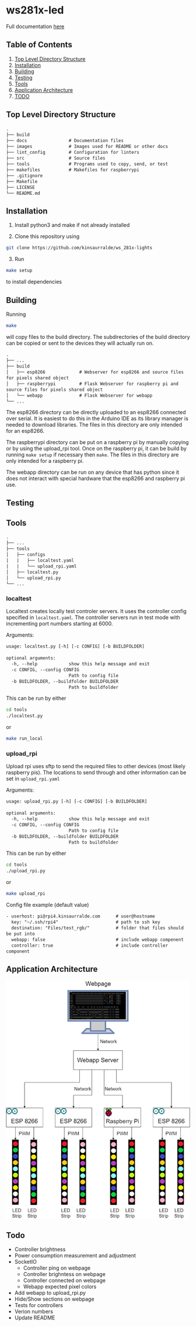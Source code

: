 # ws281x-led

Full documentation [here](https://kinsaurralde.github.io/ws_281x-lights/#/)

## Table of Contents
1. [Top Level Directory Structure](#top-level-directory-structure)
2. [Installation](#installation)
3. [Building](#building)
4. [Testing](#testing)
5. [Tools](#tools)
6. [Application Architecture](#application-architecture)
7. [TODO](#todo)

## Top Level Directory Structure
```
.
├── build
├── docs                # Documentation files
├── images              # Images used for README or other docs
├── lint_config         # Configuration for linters
├── src                 # Source files
├── tools               # Programs used to copy, send, or test
├── makefiles           # Makefiles for raspberrypi
├── .gitignore
├── Makefile
├── LICENSE
└── README.md
```

## Installation
1. Install python3 and make if not already installed

2. Clone this repository using
```bash
git clone https://github.com/kinsaurralde/ws_281x-lights
```

3. Run
```bash
make setup
```
to install dependencies

## Building
Running
```bash
make
```
will copy files to the build directory.
The subdirectories of the build directory can be copied or sent to the devices they will actually run on.

```
.
├── ...
├── build
│   ├── esp8266             # Webserver for esp8266 and source files for pixels shared object
│   ├── raspberrypi         # Flask Webserver for raspberry pi and source files for pixels shared object
│   └── webapp              # Flask Webserver for webapp
└── ...
```

The esp8266 directory can be directly uploaded to an esp8266 connected over serial.
It is easiest to do this in the Arduino IDE as its library manager is needed to download libraries.
The files in this directory are only intended for an esp8266.


The raspberrypi directory can be put on a raspberry pi by manually copying or by using the upload_rpi tool.
Once on the raspberry pi, it can be build by running `make setup` if necessary then `make`.
The files in this directory are only intended for a raspberry pi.

The webapp directory can be run on any device that has python since it does not interact with special hardware that the esp8266 and raspberry pi use.

## Testing

## Tools

```
.
├── ...
├── tools
│   ├── configs
|   |   ├── localtest.yaml
|   |   └── upload_rpi.yaml 
│   ├── localtest.py
│   └── upload_rpi.py
└── ...
```

### localtest
Localtest creates locally test controler servers. It uses the controller config specified in `localtest.yaml`. 
The controller servers run in test mode with incrementing port numbers starting at 6000.

Arguments:
```
usage: localtest.py [-h] [-c CONFIG] [-b BUILDFOLDER]

optional arguments:
  -h, --help            show this help message and exit
  -c CONFIG, --config CONFIG
                        Path to config file
  -b BUILDFOLDER, --buildfolder BUILDFOLDER
                        Path to buildfolder
```

This can be run by either
```bash
cd tools
./localtest.py
```
or
```bash
make run_local
```

### upload_rpi
Upload rpi uses sftp to send the required files to other devices (most likely raspberry pis).
The locations to send through and other information can be set in `upload_rpi.yaml`

Arguments:
```
usage: upload_rpi.py [-h] [-c CONFIG] [-b BUILDFOLDER]

optional arguments:
  -h, --help            show this help message and exit
  -c CONFIG, --config CONFIG
                        Path to config file
  -b BUILDFOLDER, --buildfolder BUILDFOLDER
                        Path to buildfolder
```

This can be run by either
```bash
cd tools
./upload_rpi.py
```
or
```bash
make upload_rpi
```

Config file example (default value)
```
- userhost: pi@rpi4.kinsaurralde.com      # user@hostname
  key: "~/.ssh/rpi4"                      # path to ssh key
  destination: "Files/test_rgb/"          # folder that files should be put into
  webapp: false                           # include webapp compenent
  controller: true                        # include controller component
```


## Application Architecture
![Application Architecture](images/application_architecture.png)

## Todo
- Controller brightness
- Power consumption measurement and adjustment
- SocketIO
    - Controller ping on webpage
    - Controller brighntess on webpage
    - Controller connected on webpage
    - Webapp expected pixel colors
- Add webapp to upload_rpi.py
- Hide/Show sections on webpage
- Tests for controllers
- Verion numbers
- Update README
